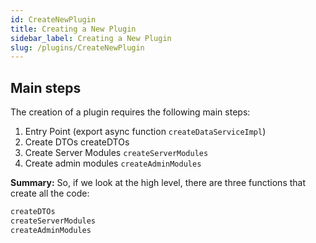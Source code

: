 ```yaml
---
id: CreateNewPlugin
title: Creating a New Plugin
sidebar_label: Creating a New Plugin
slug: /plugins/CreateNewPlugin
---
```


## Main steps

The creation of a plugin requires the following main steps:

1. Entry Point  (export async function `createDataServiceImpl`)
2. Create DTOs createDTOs
3. Create Server Modules `createServerModules`
4. Create admin modules `createAdminModules`

**Summary:** So, if we look at the high level, there are three functions that create all the code: 

```jsx
createDTOs
createServerModules
createAdminModules
```


